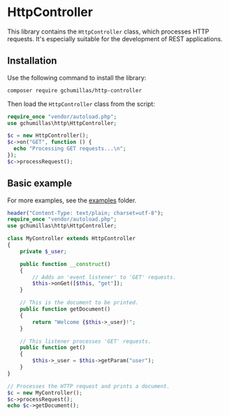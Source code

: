 # HttpController

This library contains the `HttpController` class, which processes HTTP requests. It's especially suitable for the development of REST applications.

## Installation

Use the following command to install the library:
```bash
composer require gchumillas/http-controller
```

Then load the `HttpController` class from the script:
```php
require_once "vendor/autoload.php";
use gchumillas\http\HttpController;

$c = new HttpController();
$c->on("GET", function () {
  echo "Processing GET requests...\n";
});
$c->processRequest();
```

## Basic example

For more examples, see the [examples](/examples) folder.

```php
header("Content-Type: text/plain; charset=utf-8");
require_once "vendor/autoload.php";
use gchumillas\http\HttpController;

class MyController extends HttpController
{
    private $_user;

    public function __construct()
    {
        // Adds an 'event listener' to 'GET' requests.
        $this->onGet([$this, "get"]);
    }

    // This is the document to be printed.
    public function getDocument()
    {
        return "Welcome {$this->_user}!";
    }

    // This listener processes 'GET' requests.
    public function get()
    {
        $this->_user = $this->getParam("user");
    }
}

// Processes the HTTP request and prints a document.
$c = new MyController();
$c->processRequest();
echo $c->getDocument();
```
